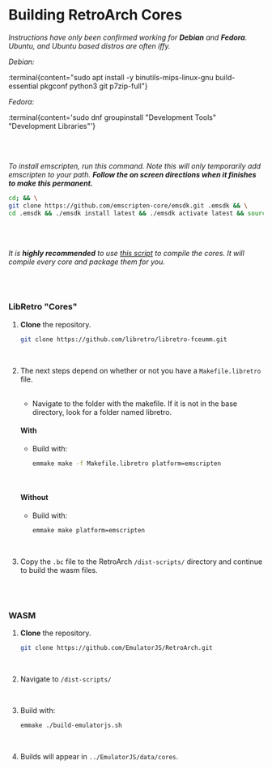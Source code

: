 # Building RetroArch Cores

*Instructions have only been confirmed working for **Debian** and **Fedora**. Ubuntu, and Ubuntu based distros are often iffy.*
<br>

*Debian:*

:terminal{content="sudo apt install -y binutils-mips-linux-gnu build-essential pkgconf python3 git p7zip-full"}

*Fedora:*

:terminal{content='sudo dnf groupinstall "Development Tools" "Development Libraries"'}

<br>
<br>

*To install emscripten, run this command. Note this will only temporarily add emscripten to your path. **Follow the on screen directions when it finishes to make this permanent.***

```sh
cd; && \
git clone https://github.com/emscripten-core/emsdk.git .emsdk && \
cd .emsdk && ./emsdk install latest && ./emsdk activate latest && source ./emsdk_env.sh
```

<br>
<br>

*It is **highly recommended** to use [this script](https://github.com/EmulatorJS/build/) to compile the cores. It will compile every core and package them for you.*

<br>
<br>

### LibRetro "Cores"

1. **Clone** the repository.

    ```sh
    git clone https://github.com/libretro/libretro-fceumm.git
    ```

<br>

2. The next steps depend on whether or not you have a `Makefile.libretro` file.
   
   <br>
   
   - Navigate to the folder with the makefile. If it is not in the base directory, look for a folder named libretro.
   
   #### With
   
   - Build with:
   
       ```sh
       emmake make -f Makefile.libretro platform=emscripten
       ```
   
   <br>
   
   #### Without
   
   - Build with:
   
       ```sh
       emmake make platform=emscripten
       ```

<br>

3. Copy the `.bc` file to the RetroArch `/dist-scripts/` directory and continue to build the wasm files.

<br>
<br>

### WASM

1. **Clone** the repository.

    ```sh
    git clone https://github.com/EmulatorJS/RetroArch.git
    ```
    
<br>    

2. Navigate to `/dist-scripts/`

<br>

3. Build with:

    ```sh
    emmake ./build-emulatorjs.sh
    ```

<br>

4. Builds will appear in `../EmulatorJS/data/cores`.

<br>


<!----------------------------------------------------------------------------->

[RetroArch]: https://github.com/libretro/RetroArch
[Fork]: https://github.com/EmulatorJS/RetroArch

[GPLv3]: cores/LICENSE

<!-------------------------------{ Dependencies }------------------------------>

[Build Essential]: https://packages.ubuntu.com/focal/build-essential
[BinUtils]: https://www.gnu.org/software/binutils/
[PkgConf]: http://pkgconf.org/
[Python]: https://www.python.org/
[Git]: https://git-scm.com/
[Emscripten]: https://emscripten.org/

<!---------------------------------{ Badges }---------------------------------->

[Badge GPLv3]: https://img.shields.io/badge/License-GPL_3-blue.svg?style=flat
